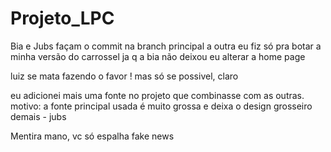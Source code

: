 # Projeto_LPC

Bia e Jubs façam o commit na branch principal a outra eu fiz só pra botar a minha versão do carrossel ja q a bia não deixou eu alterar a home page

luiz se mata fazendo o favor ! mas só se possivel, claro 

eu adicionei mais uma fonte no projeto que combinasse com as outras. motivo: a fonte principal usada é muito grossa e deixa o design grosseiro demais - jubs


Mentira mano, vc só espalha fake news
